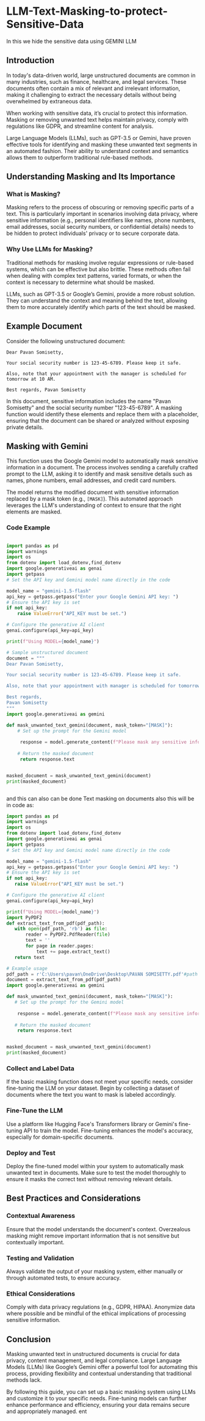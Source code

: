 # LLM-Text-Masking-to-protect-Sensitive-Data
In this we hide the sensitive data using GEMINI LLM

## Introduction
In today's data-driven world, large unstructured documents are common in many industries, such as finance, healthcare, and legal services. These documents often contain a mix of relevant and irrelevant information, making it challenging to extract the necessary details without being overwhelmed by extraneous data.

When working with sensitive data, it’s crucial to protect this information. Masking or removing unwanted text helps maintain privacy, comply with regulations like GDPR, and streamline content for analysis.

Large Language Models (LLMs), such as GPT-3.5 or Gemini, have proven effective tools for identifying and masking these unwanted text segments in an automated fashion. Their ability to understand context and semantics allows them to outperform traditional rule-based methods.

## Understanding Masking and Its Importance

### What is Masking?
Masking refers to the process of obscuring or removing specific parts of a text. This is particularly important in scenarios involving data privacy, where sensitive information (e.g., personal identifiers like names, phone numbers, email addresses, social security numbers, or confidential details) needs to be hidden to protect individuals' privacy or to secure corporate data.

### Why Use LLMs for Masking?
Traditional methods for masking involve regular expressions or rule-based systems, which can be effective but also brittle. These methods often fail when dealing with complex text patterns, varied formats, or when the context is necessary to determine what should be masked.

LLMs, such as GPT-3.5 or Google’s Gemini, provide a more robust solution. They can understand the context and meaning behind the text, allowing them to more accurately identify which parts of the text should be masked.

## Example Document
Consider the following unstructured document:
```
Dear Pavan Somisetty,

Your social security number is 123-45-6789. Please keep it safe.

Also, note that your appointment with the manager is scheduled for tomorrow at 10 AM.

Best regards, Pavan Somisetty
```


In this document, sensitive information includes the name "Pavan Somisetty" and the social security number "123-45-6789". A masking function would identify these elements and replace them with a placeholder, ensuring that the document can be shared or analyzed without exposing private details.

## Masking with Gemini
This function uses the Google Gemini model to automatically mask sensitive information in a document. The process involves sending a carefully crafted prompt to the LLM, asking it to identify and mask sensitive details such as names, phone numbers, email addresses, and credit card numbers.

The model returns the modified document with sensitive information replaced by a mask token (e.g., `[MASK]`). This automated approach leverages the LLM's understanding of context to ensure that the right elements are masked.

### Code Example
```python

import pandas as pd
import warnings
import os
from dotenv import load_dotenv,find_dotenv
import google.generativeai as genai
import getpass
# Set the API key and Gemini model name directly in the code

model_name = "gemini-1.5-flash"
api_key = getpass.getpass("Enter your Google Gemini API key: ")
# Ensure the API key is set
if not api_key:
    raise ValueError("API_KEY must be set.")

# Configure the generative AI client
genai.configure(api_key=api_key)

print(f"Using MODEL={model_name}")

# Sample unstructured document
document = """
Dear Pavan Somisetty,

Your social security number is 123-45-6789. Please keep it safe.

Also, note that your appointment with manager is scheduled for tomorrow at 10 AM.

Best regards,
Pavan Somisetty
"""
import google.generativeai as gemini

def mask_unwanted_text_gemini(document, mask_token="[MASK]"):
    # Set up the prompt for the Gemini model
   
     response = model.generate_content(f"Please mask any sensitive information like name, phone numbers, email addresses, or credit card numbers in the following text, replacing them with '{mask_token}':\n\n{document}")
  
    # Return the masked document
     return response.text


masked_document = mask_unwanted_text_gemini(document)
print(masked_document)



```
 and this can also can be done Text masking on documents also this will be in code as:

 ```python
import pandas as pd
import warnings
import os
from dotenv import load_dotenv,find_dotenv
import google.generativeai as genai
import getpass
# Set the API key and Gemini model name directly in the code

model_name = "gemini-1.5-flash"
api_key = getpass.getpass("Enter your Google Gemini API key: ")
# Ensure the API key is set
if not api_key:
    raise ValueError("API_KEY must be set.")

# Configure the generative AI client
genai.configure(api_key=api_key)

print(f"Using MODEL={model_name}")
import PyPDF2
def extract_text_from_pdf(pdf_path):
    with open(pdf_path, 'rb') as file:
        reader = PyPDF2.PdfReader(file)
        text = ''
        for page in reader.pages:
            text += page.extract_text()
    return text

# Example usage
pdf_path = r'C:\Users\pavan\OneDrive\Desktop\PAVAN SOMISETTY.pdf'#path to your document
document = extract_text_from_pdf(pdf_path)
import google.generativeai as gemini

def mask_unwanted_text_gemini(document, mask_token="[MASK]"):
    # Set up the prompt for the Gemini model
   
     response = model.generate_content(f"Please mask any sensitive information like name, phone numbers, email addresses, or credit card numbers in the following text, replacing them with '{mask_token}':\n\n{document}")
  
    # Return the masked document
     return response.text


masked_document = mask_unwanted_text_gemini(document)
print(masked_document)
```


### Collect and Label Data
If the basic masking function does not meet your specific needs, consider fine-tuning the LLM on your dataset. Begin by collecting a dataset of documents where the text you want to mask is labeled accordingly.

### Fine-Tune the LLM
Use a platform like Hugging Face's Transformers library or Gemini's fine-tuning API to train the model. Fine-tuning enhances the model's accuracy, especially for domain-specific documents.

### Deploy and Test
Deploy the fine-tuned model within your system to automatically mask unwanted text in documents. Make sure to test the model thoroughly to ensure it masks the correct text without removing relevant details.

## Best Practices and Considerations

### Contextual Awareness
Ensure that the model understands the document's context. Overzealous masking might remove important information that is not sensitive but contextually important.

### Testing and Validation
Always validate the output of your masking system, either manually or through automated tests, to ensure accuracy.

### Ethical Considerations
Comply with data privacy regulations (e.g., GDPR, HIPAA). Anonymize data where possible and be mindful of the ethical implications of processing sensitive information.

## Conclusion
Masking unwanted text in unstructured documents is crucial for data privacy, content management, and legal compliance. Large Language Models (LLMs) like Google’s Gemini offer a powerful tool for automating this process, providing flexibility and contextual understanding that traditional methods lack.

By following this guide, you can set up a basic masking system using LLMs and customize it to your specific needs. Fine-tuning models can further enhance performance and efficiency, ensuring your data remains secure and appropriately managed.
ent
 

